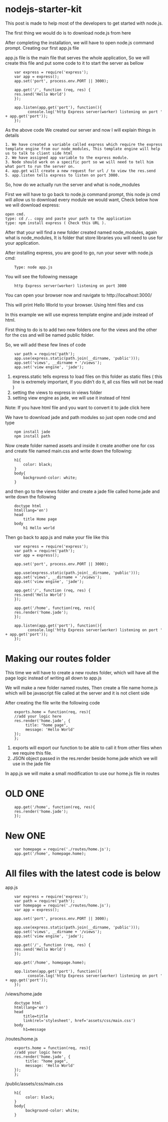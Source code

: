 # nodejs-starter-kit

This post is made to help most of the developers to get started with node.js.

The first thing we would do is to download node.js from here

After completing the installation, we will have to open node.js command prompt.
Creating our first app.js file

app.js file is the main file that serves the whole application, So we will create this file and put some code to it to start the server as bellow

		var express = require('express');
		var app = express();
		app.set('port', process.env.PORT || 3000);

		app.get('/', function (req, res) {
  		res.send('Hello World')
		});

		app.listen(app.get('port'), function(){    
    		  console.log('http Express server(worker) listening on port ' + app.get('port'));
		});

As the above code We created our server and now I will explain things in details

    1. We have created a variable called express which require the express template engine from our node_modules, This template engine will help us to talk to client side html
    2. We have assigned app variable to the express module.
    3. Node should work on a specific port so we will need to tell him what port to run the server on.
    4. app.get will create a new request for url / to view the res.send
    5. app.listen tells express to listen on port 3000.

So, how do we actually run the server and what is node_modules

First we will have to go back to node.js command prompt, this node js cmd will allow us to download every module we would want, Check below how we will download express:

    open cmd.
    type: cd /.. copy and paste your path to the application
    type: npm install express ( Check this URL ).

After that your will find a new folder created named node_modules, again what is node_modules, It is folder that store libraries you will need to use for your application.

After installing express, you are good to go, run your sever with node.js cmd:

		Type: node app.js

You will see the following message

		http Express server(worker) listening on port 3000

You can open your browser now and navigate to http://localhost:3000/

This will print Hello World to your browser.
Using html files and css

In this example we will use express template engine and jade instead of html.

First thing to do is to add two new folders one for the views and the other for the css and will be named public folder.

So, we will add these few lines of code

		var path = require('path');
		app.use(express.static(path.join(__dirname, 'public')));
		app.set('views', __dirname + '/views');
		app.set('view engine', 'jade');

1. express.static tells express to load files on this folder as static files ( this line is extremely important, If you didn’t do it, all css files will not be read )
2. setting the views to express in views folder
3. setting view engine as jade, we will use it instead of html

Note: If you have html file and you want to convert it to jade click here

We have to download jade and path modules so just open node cmd and type

		npm install jade
		npm install path

Now create folder named assets and inside it create another one for css and create file named main.css and write down the following:

		h1{
			color: black;
		}
		body{
			background-color: white;
		}

and then go to the views folder and create a jade file called home.jade and write down the following

		doctype html
		html(lang='en')
  		head
    		title Home page
  		body
    		h1 Hello world

Then go back to app.js and make your file like this

		var express = require('express');
		var path = require('path');
		var app = express();

		app.set('port', process.env.PORT || 3000);
		
		app.use(express.static(path.join(__dirname, 'public')));
		app.set('views', __dirname + '/views');
		app.set('view engine', 'jade');
		
		app.get('/', function (req, res) {
  		res.send('Hello World')
		});

		app.get('/home', function(req, res){
  		res.render('home.jade');
		});

		app.listen(app.get('port'), function(){    
		      console.log('http Express server(worker) listening on port ' + app.get('port'));
		});

# Making our routes folder

This time we will have to create a new routes folder, which will have all the page logic instead of writing all down to app.js

We will make a new folder named routes, Then create a file name home.js which will be javascript file called at the server and it is not client side

After creating the file write the following code

		exports.home = function(req, res){
		//add your logic here
 		res.render('home.jade', {
		     title: "home page",
		     message: 'Hello World'
 		});
		};

1. exports will export our function to be able to call it from other files when we require this file.
2. JSON object passed in the res.render beside home.jade which we will use in the jade file

In app.js we will make a small modification to use our home.js file in routes

# OLD ONE

		app.get('/home', function(req, res){
  		res.render('home.jade');
		});

# New ONE

		var homepage = require('./routes/home.js');
		app.get('/home', homepage.home);

# All files with the latest code is below

app.js

		var express = require('express');
		var path = require('path');
		var homepage = require('./routes/home.js');
		var app = express();

		app.set('port', process.env.PORT || 3000);

		app.use(express.static(path.join(__dirname, 'public')));
		app.set('views', __dirname + '/views');
		app.set('view engine', 'jade');

		app.get('/', function (req, res) {
  		res.send('Hello World')
		});

		app.get('/home', homepage.home);

		app.listen(app.get('port'), function(){    
    		  console.log('http Express server(worker) listening on port ' + app.get('port'));
		});

/views/home.jade

		doctype html
		html(lang='en')
  		head
    		title=title
    		link(rel='stylesheet', href='assets/css/main.css')
  		body
    		h1=message
		
/routes/home.js

		exports.home = function(req, res){
		//add your logic here
 		res.render('home.jade', {
		     title: "home page",
		     message: 'Hello World'
 		});
		};
	
/public/assets/css/main.css

		h1{
		     color: black;
		}
		body{
		     background-color: white;
		}
